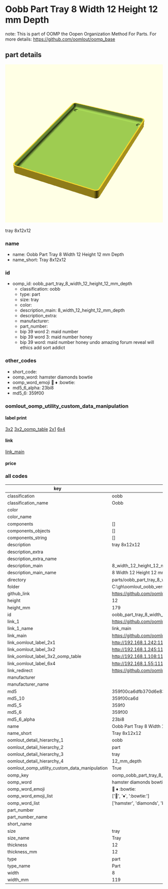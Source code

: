 # Oobb Part Tray 8 Width 12 Height 12 mm Depth  

note: This is part of OOMP the Oopen Organization Method For Parts. For more details: https://github.com/oomlout/oomp_base

##  part details
  

[![](3dpr.png)](3dpr.png)

tray 8x12x12



### name
* name: Oobb Part Tray 8 Width 12 Height 12 mm Depth
* name_short: Tray 8x12x12 
### id
* oomp_id: oobb_part_tray_8_width_12_height_12_mm_depth
  * classification: oobb
  * type: part
  * size: tray
  * color: 
  * description_main: 8_width_12_height_12_mm_depth
  * description_extra: 
  * manufacturer: 
  * part_number: 
  * bip 39 word 2: maid number
  * bip 39 word 3: maid number honey
  * bip 39 word: maid number honey undo amazing forum reveal will ethics add sort addict

### other_codes
* short_code: 
* oomp_word: hamster diamonds bowtie
* oomp_word_emoji :hamster: :diamonds: :bowtie:
* md5_6_alpha: 23bi8
* md5_6: 359f00






### oomlout_oomp_utility_custom_data_manipulation
#### label print
[3x2](http://192.168.1.245:1112/?label=oomp%2023bi8)
[3x2_oomp_table](http://192.168.1.108:1112/?label=oomp%2023bi8)
[2x1](http://192.168.1.242:1112/?label=oomp%2023bi8)
[6x4](http://192.168.1.55:1112/?label=oomp%2023bi8)    

#### link

[link_main](https://github.com/oomlout/oomlout_oobb_version_4_generated_parts/tree/main/navigation_oomp/oobb/part/tray/8_width_12_height_12_mm_depth/part)                              

#### price







### all codes 
| key | value |  
| --- | --- |  
| classification | oobb |  
| classification_name | Oobb |  
| color |  |  
| color_name |  |  
| components | [] |  
| components_objects | [] |  
| components_string | [] |  
| description | tray 8x12x12 |  
| description_extra |  |  
| description_extra_name |  |  
| description_main | 8_width_12_height_12_mm_depth |  
| description_main_name | 8 Width 12 Height 12 mm Depth |  
| directory | parts/oobb_part_tray_8_width_12_height_12_mm_depth |  
| folder | C:\gh\oomlout_oobb_version_4_generated_parts\parts\oobb_part_tray_8_width_12_height_12_mm_depth |  
| github_link | https://github.com/oomlout/oomlout_oomp_part_src/tree/main/parts/oobb_part_tray_8_width_12_height_12_mm_depth |  
| height | 12 |  
| height_mm | 179 |  
| id | oobb_part_tray_8_width_12_height_12_mm_depth |  
| link_1 | https://github.com/oomlout/oomlout_oobb_version_4_generated_parts/tree/main/navigation_oomp/oobb/part/tray/8_width_12_height_12_mm_depth/part |  
| link_1_name | link_main |  
| link_main | https://github.com/oomlout/oomlout_oobb_version_4_generated_parts/tree/main/navigation_oomp/oobb/part/tray/8_width_12_height_12_mm_depth/part |  
| link_oomlout_label_2x1 | http://192.168.1.242:1112/?label=oomp%2023bi8 |  
| link_oomlout_label_3x2 | http://192.168.1.245:1112/?label=oomp%2023bi8 |  
| link_oomlout_label_3x2_oomp_table | http://192.168.1.108:1112/?label=oomp%2023bi8 |  
| link_oomlout_label_6x4 | http://192.168.1.55:1112/?label=oomp%2023bi8 |  
| link_redirect | https://github.com/oomlout/oomlout_oobb_version_4_generated_parts/tree/main/parts/oobb_tray_08_12_12 |  
| manufacturer |  |  
| manufacturer_name |  |  
| md5 | 359f00ca6dfb370d6e83eeceda65dc30 |  
| md5_10 | 359f00ca6d |  
| md5_5 | 359f0 |  
| md5_6 | 359f00 |  
| md5_6_alpha | 23bi8 |  
| name | Oobb Part Tray 8 Width 12 Height 12 mm Depth |  
| name_short | Tray 8x12x12  |  
| oomlout_detail_hierarchy_1 | oobb |  
| oomlout_detail_hierarchy_2 | part |  
| oomlout_detail_hierarchy_3 | tray |  
| oomlout_detail_hierarchy_4 | 12_mm_depth |  
| oomlout_oomp_utility_custom_data_manipulation | True |  
| oomp_key | oomp_oobb_part_tray_8_width_12_height_12_mm_depth |  
| oomp_word | hamster diamonds bowtie |  
| oomp_word_emoji | :hamster: :diamonds: :bowtie: |  
| oomp_word_emoji_list | [':hamster:', ':diamonds:', ':bowtie:'] |  
| oomp_word_list | ['hamster', 'diamonds', 'bowtie'] |  
| part_number |  |  
| part_number_name |  |  
| short_name |  |  
| size | tray |  
| size_name | Tray |  
| thickness | 12 |  
| thickness_mm | 12 |  
| type | part |  
| type_name | Part |  
| width | 8 |  
| width_mm | 119 |  

